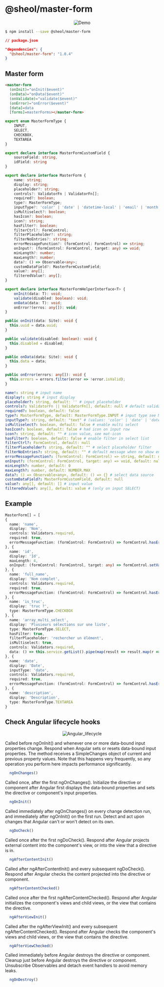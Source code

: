 # @sheol/master-form

<p align="center">
  <img src='assets/demo.png' style="border-radius:4px" alt="Demo" title="Demo"/>
</p>

```bash
$ npm install --save @sheol/master-form
```

```json
// package.json

"dependencies": {
  "@sheol/master-form": "1.0.4"
}
```

## Master form

```html
<master-form 
  (onInit)="onInit($event)"
  (onData)="onData($event)"
  (onValidate)="validate($event)"
  (onError)="onError($event)"
  [data]=data 
  [forms]=masterForms></master-form>
```

```ts
export enum MasterFormType {
    INPUT,
    SELECT,
    CHECKBOX,
    TEXTAREA
}

export declare interface MasterFormCustomField {
    sourceField: string,
    idField: string
}

export declare interface MasterForm {
    name: string;
    display: string;
    placeholder?: string;
    controls?: ValidatorFn | ValidatorFn[];
    required?: boolean;
    type?: MasterFormType;
    inputType?: 'color' | 'date' | 'datetime-local' | 'email' | 'month' | 'number' | 'password' | 'search' | 'tel' | 'text' | 'time' | 'url' | 'week';
    isMultiselect?: boolean;
    hasIcon?: boolean;
    icon?: string;
    hasFilter?: boolean;
    filterCtrl?: FormControl;
    filterPlaceholder?: string;
    filterNoEntries?: string;
    errorMessageFunction?: (formControl: FormControl) => string;
    onInput?: (formControl: FormControl, target: any) => void;
    minLength?: number;
    maxLength?: number;
    data?: () => Observable<any>;
    customDataField?: MasterFormCustomField;
    value?: any[];
    filteredValue?: any[];
}

export declare interface MasterFormHelperInterface<T> {
    onInit(data: T): void;
    validate(disabled: boolean): void;
    onData(data: T): void;
    onError?(erros: any[]): void;
}

public onInit(data: Site): void {
  this.uuid = data.uuid;
}

public validate(disabled: boolean): void {
  this.disabled = disabled;
}

public onData(data: Site): void {
  this.data = data;
}

public onError(errors: any[]): void {
  this.errors = errors.filter(error => !error.isValid);
}
```

```yml
name!: string # input name
display!: string # input display
placeholder?: string, default: '' # input placeholder
controls?: ValidatorFn || ValidatorFn[], default: null # default validation
required?: boolean, default: false
type?: MasterFormType, default: MasterFormType.INPUT # input type see MasterFormType
inputType?: string, default: "text" # (values: 'color' | 'date' | 'datetime-local' | 'email' | 'month' | 'number' | 'password' | 'search' | 'tel' | 'text' | 'time' | 'url' | 'week')
isMultiselect?: boolean, default: false # enable multi select
hasIcon?: boolean, default: false # had icon on input row
icon?: string, default: "" # icon value, see mat-icon
hasFilter?: boolean, default: false # enable filter in select list
filterCtrl?: FormControl, default: null
filterPlaceholder?: string, default: "" # select placeholder filter
filterNoEntries?: string, default: "" # default message when no show entries
errorMessageFunction?: (formControl: FormControl) => string, default: null # (see validators)
onInput?: (formControl: FormControl, target: any) => void, default: null
minLength?: number, default: 0
maxLength?: number, default: NUMBER.MAX
data?: () => Observable<any>, default: () => {} # select data source
customDataField?: MasterFormCustomField, default: null
value?: any[], default: [] # input value
filteredValue?: any[], default: value # (only on input SELECT)
```

## Example

```ts
MasterForm[] = [
{
  name: 'name',
  display: 'Nom',
  controls: Validators.required,
  required: true,
  errorMessageFunction: (formControl: FormControl) => formControl.hasError("required") ? "Vous devez rentrer une valeur" : ""
}, {
  name: 'id',
  display: 'Id',
  maxLength: 4,
  onInput: (formControl: FormControl, target: any) => formControl.setValue((isNaN(+target.value) ? '' : target.value))
}, {
  name: 'full_name',
  display: 'Nom complet',
  controls: Validators.required,
  required: true,
  errorMessageFunction: (formControl: FormControl) => formControl.hasError("required") ? "Vous devez rentrer une valeur" : ""
}, {
  name: 'is_truc',
  display: 'truc ?',
  type: MasterFormType.CHECKBOX
}, {
  name: 'array_multi_select',
  display: 'Plusieurs sélections sur une liste',
  type: MasterFormType.SELECT,
  hasFilter: true,
  filterPlaceholder: 'rechercher un élément',
  isMultiselect: true,
  controls: Validators.required,
  data: () => this.service.getList().pipe(map(result => result.map(r => r.name)))
}, {
  name: 'date',
  display: 'Date',
  inputType: 'date',
  controls: Validators.required,
  required: true,
  errorMessageFunction: (formControl: FormControl) => formControl.hasError("required") ? "Vous devez rentrer une valeur" : ""
}, {
  name: 'description',
  display: 'Description',
  type: MasterFormType.TEXTAREA
}
```

## Check Angular lifecycle hooks

<p align="center">
  <img src='assets/angular-lifecycle.png' alt="Angular_lifecycle" title="Angular_lifecycle"/>
</p>

Called before ngOnInit() and whenever one or more data-bound input properties change.
Respond when Angular sets or resets data-bound input properties. The method receives a SimpleChanges object of current and previous property values. Note that this happens very frequently, so any operation you perform here impacts performance significantly.
```ts
  ngOnChanges()
```

Called once, after the first ngOnChanges().
Initialize the directive or component after Angular first displays the data-bound properties and sets the directive or component's input properties.
```ts
  ngOnInit()
```

Called immediately after ngOnChanges() on every change detection run, and immediately after ngOnInit() on the first run.
Detect and act upon changes that Angular can't or won't detect on its own.
```ts
  ngDoCheck()
```

Called once after the first ngDoCheck().
Respond after Angular projects external content into the component's view, or into the view that a directive is in.
```ts
  ngAfterContentInit()
```

Called after ngAfterContentInit() and every subsequent ngDoCheck().
Respond after Angular checks the content projected into the directive or component.
```ts
  ngAfterContentChecked()
```

Called once after the first ngAfterContentChecked().
Respond after Angular initializes the component's views and child views, or the view that contains the directive.
```ts
  ngAfterViewInit()
```

Called after the ngAfterViewInit() and every subsequent ngAfterContentChecked().
Respond after Angular checks the component's views and child views, or the view that contains the directive.
```ts
  ngAfterViewChecked()
```

Called immediately before Angular destroys the directive or component.
Cleanup just before Angular destroys the directive or component. Unsubscribe Observables and detach event handlers to avoid memory leaks.
```ts
  ngOnDestroy()
```
